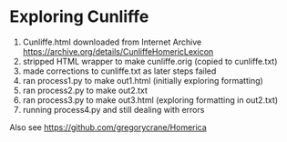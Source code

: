 # Exploring Cunliffe

1. Cunliffe.html downloaded from Internet Archive https://archive.org/details/CunliffeHomericLexicon
2. stripped HTML wrapper to make cunliffe.orig (copied to cunliffe.txt)
3. made corrections to cunliffe.txt as later steps failed
4. ran process1.py to make out1.html (initially exploring formatting)
5. ran process2.py to make out2.txt
6. ran process3.py to make out3.html (exploring formatting in out2.txt)
7. running process4.py and still dealing with errors

Also see https://github.com/gregorycrane/Homerica
